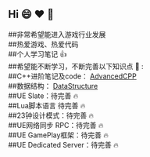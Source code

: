## Hi :smile: :heart: :clown_face:
##非常希望能进入游戏行业发展  
##热爱游戏、热爱代码  
##个人学习笔记 :thumbsup:  
##希望能不断学习，不断完善以下知识点 :tada: :  
##C++进阶笔记及code：  [AdvancedCPP](https://github.com/KantJian/AdvancedCPP)  
##数据结构：  [DataStructure](https://github.com/KantJian/DataStructure)  
##UE Slate：待完善 :fire:    
##Lua脚本语言  待完善 :fire:  
##23钟设计模式：待完善 :fire:  
##UE网络同步 RPC：待完善 :fire:    
##UE GamePlay框架：待完善 :fire:    
##UE Dedicated Server：待完善 :fire:    
